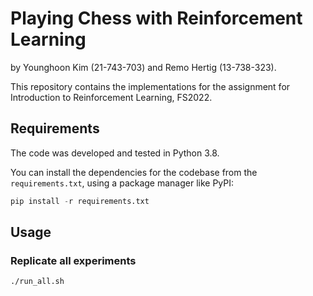 # Playing Chess with Reinforcement Learning

by Younghoon Kim (21-743-703) and Remo Hertig (13-738-323).

This repository contains the implementations for the assignment for Introduction to Reinforcement Learning, FS2022.


## Requirements

The code was developed and tested in Python 3.8.

You can install the dependencies for the codebase from the `requirements.txt`, using a package manager like PyPI:
```python
pip install -r requirements.txt
```


## Usage


### Replicate all experiments
```
./run_all.sh
```